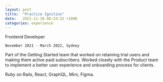 ```yaml
---
layout: post
title:  "Practice Ignition"
date:   2021-11-30 00:24:32 +1000
categories: experience
---
```


Frontend Developer

`November 2021 - March 2022, Sydney`

Part of the Getting Started team that worked on retaining trial users and making them active paid subscribers. Worked closely with the Product team to implement a better user experience and onboarding process for clients.

Ruby on Rails, React, GraphQL, Miro, Figma.
